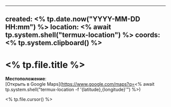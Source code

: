 

---
created: <% tp.date.now("YYYY-MM-DD HH:mm") %>
location: <% await tp.system.shell("termux-location") %> 
coords: <% tp.system.clipboard() %>
---

# <% tp.file.title %>

**Местоположение**:  
[Открыть в Google Maps](https://www.google.com/maps?q=<% await tp.system.shell("termux-location -f '{latitude},{longitude}'") %>)

<% tp.file.cursor() %>


